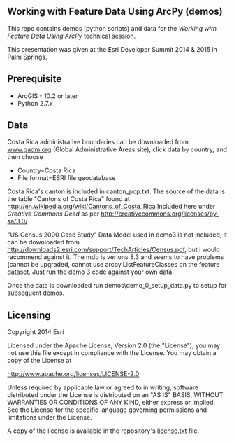 
## Working with Feature Data Using ArcPy (demos)

This repo contains demos (python scripts) and data for the _Working with Feature Data Using ArcPy_ technical session.

This presentation was given at the Esri Developer Summit 2014 & 2015 in Palm Springs.
 
## Prerequisite

 - ArcGIS - 10.2 or later 
 - Python 2.7.x

## Data
Costa Rica administrative boundaries can be downloaded from www.gadm.org (Global Administrative Areas site), click data by country, and then choose 
 - Country=Costa Rica
 - File format=ESRI file geodatabase

Costa Rica's canton is included in canton_pop.txt. The source of the data is the table "Cantons of Costa Rica" found at 
http://en.wikipedia.org/wiki/Cantons_of_Costa_Rica 
Included here under _Creative Commons Deed_ as per http://creativecommons.org/licenses/by-sa/3.0/

"US Census 2000 Case Study" Data Model used in demo3 is not included, it can be downloaded from http://downloads2.esri.com/support/TechArticles/Census.pdf, but i would recommend against it.  The mdb is verions 8.3 and seems to have problems (cannot be upgraded, cannot use arcpy.ListFeatureClasses on the feature dataset.  Just run the demo 3 code against your own data.

Once the data is downloaded run demos\demo_0_setup_data.py to setup for subsequent demos.

## Licensing
Copyright 2014 Esri

Licensed under the Apache License, Version 2.0 (the "License");
you may not use this file except in compliance with the License.
You may obtain a copy of the License at

   http://www.apache.org/licenses/LICENSE-2.0

Unless required by applicable law or agreed to in writing, software
distributed under the License is distributed on an "AS IS" BASIS,
WITHOUT WARRANTIES OR CONDITIONS OF ANY KIND, either express or implied.
See the License for the specific language governing permissions and
limitations under the License.

A copy of the license is available in the repository's [license.txt](license.txt) file.
